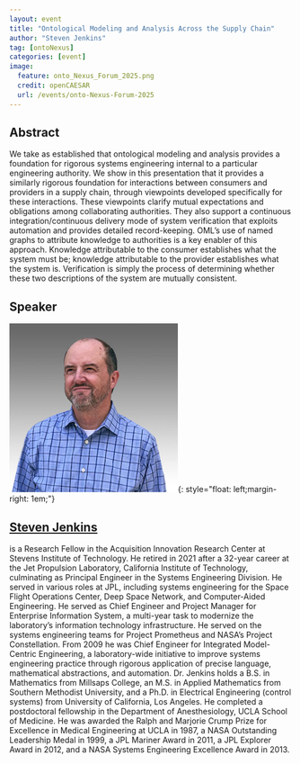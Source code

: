 ```yaml
---
layout: event
title: "Ontological Modeling and Analysis Across the Supply Chain"
author: "Steven Jenkins"
tag: [ontoNexus]
categories: [event]
image:
  feature: onto_Nexus_Forum_2025.png
  credit: openCAESAR
  url: /events/onto-Nexus-Forum-2025
---
```


## Abstract

We take as established that ontological modeling and analysis provides a foundation for rigorous systems engineering internal to a particular engineering authority. We show in this presentation that it provides a similarly rigorous foundation for interactions between consumers and providers in a supply chain, through viewpoints developed specifically for these interactions. These viewpoints clarify mutual expectations and obligations among collaborating authorities. They also support a continuous integration/continuous delivery mode of system verification that exploits automation and provides detailed record-keeping. OML’s use of named graphs to attribute knowledge to authorities is a key enabler of this approach. Knowledge attributable to the consumer establishes what the system must be; knowledge attributable to the provider establishes what the system is. Verification is simply the process of determining whether these two descriptions of the system are mutually consistent.

## Speaker

![Steven Jenkins](img/Jenkins.jpeg){: style="float: left;margin-right: 1em;"}

<h2><a href="mailto:sjenkins@studioj.us">Steven Jenkins</a></h2> is a Research Fellow in the Acquisition Innovation Research Center at Stevens Institute of Technology. He retired in 2021 after a 32-year career at the Jet Propulsion Laboratory, California Institute of Technology, culminating as Principal Engineer in the Systems Engineering Division. He served in various roles at JPL, including systems engineering for the Space Flight Operations Center, Deep Space Network, and Computer-Aided Engineering. He served as Chief Engineer and Project Manager for Enterprise Information System, a multi-year task to modernize the laboratory’s information technology infrastructure. He served on the systems engineering teams for Project Prometheus and NASA’s Project Constellation. From 2009 he was Chief Engineer for Integrated Model-Centric Engineering, a laboratory-wide initiative to improve systems engineering practice through rigorous application of precise language, mathematical abstractions, and automation. Dr. Jenkins holds a B.S. in Mathematics from Millsaps College, an M.S. in Applied Mathematics from Southern Methodist University, and a Ph.D. in Electrical Engineering (control systems) from University of California, Los Angeles. He completed a postdoctoral fellowship in the Department of Anesthesiology, UCLA School of Medicine. He was awarded the Ralph and Marjorie Crump Prize for Excellence in Medical Engineering at UCLA in 1987, a NASA Outstanding Leadership Medal in 1999, a JPL Mariner Award in 2011, a JPL Explorer Award in 2012, and a NASA Systems Engineering Excellence Award in 2013.
